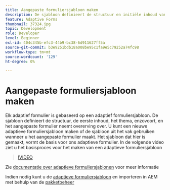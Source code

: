 ```yaml
---
title: Aangepaste formuliersjabloon maken
description: De sjabloon definieert de structuur en initiële inhoud van het adaptieve formulier.
feature: Adaptive Forms
thumbnail: 37324.jpg
topic: Development
role: Developer
level: Beginner
exl-id: 404c345b-efc3-44b9-bc38-6d911627ff5a
source-git-commit: b3e9251bdb18a008be95c1fa9e5c79252a74fc98
workflow-type: tm+mt
source-wordcount: '129'
ht-degree: 0%

---
```


# Aangepaste formuliersjabloon maken

Elk adaptief formulier is gebaseerd op een adaptief formuliersjabloon. De sjabloon definieert de structuur, de eerste inhoud, het thema, enzovoort, en het aangepaste formulier neemt overerving over. U kunt een nieuwe adaptieve formuliersjabloon maken of de sjabloon uit het vak gebruiken wanneer u het aangepaste formulier maakt.
Het sjabloon dat hier is gemaakt, vormt de basis voor ons adaptieve formulier.
In de volgende video ziet u het basisproces voor het maken van een adaptieve formuliersjabloon

>[!VIDEO](https://video.tv.adobe.com/v/37324?quality=12&learn=on)

Zie [documentatie over adaptieve formuliersjablonen](https://experienceleague.adobe.com/docs/experience-manager-65/forms/adaptive-forms-advanced-authoring/template-editor.html) voor meer informatie

Indien nodig kunt u de [adaptieve formuliersjabloon](assets/peak-application-template.zip) en importeren in AEM met behulp van de [pakketbeheer](http://localhost:4502/crx/packmgr/index.jsp)
